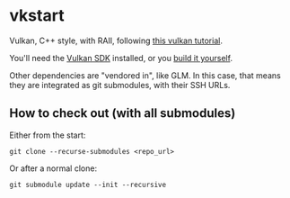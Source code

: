 # vkstart

Vulkan, C++ style, with RAII,
following [this vulkan tutorial](https://docs.vulkan.org/tutorial/latest/00_Introduction.html).

You'll need the [Vulkan SDK](https://vulkan.lunarg.com/sdk/home) installed,
or you [build it yourself](https://github.com/dirkz/vulkan-sdk-builder).

Other dependencies are "vendored in", like GLM. In this case, that means
they are integrated as git submodules, with their SSH URLs.

## How to check out (with all submodules)

Either from the start:

```
git clone --recurse-submodules <repo_url>
```

Or after a normal clone:

```
git submodule update --init --recursive
```